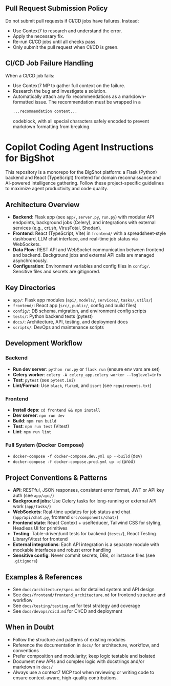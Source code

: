 ## Pull Request Submission Policy

Do not submit pull requests if CI/CD jobs have failures. Instead:
- Use Context7 to research and understand the error.
- Apply the necessary fix.
- Re-run CI/CD jobs until all checks pass.
- Only submit the pull request when CI/CD is green.
## CI/CD Job Failure Handling

When a CI/CD job fails:
- Use Context7 MP to gather full context on the failure.
- Research the bug and investigate a solution.
- Automatically attach any fix recommendations as a markdown-formatted issue. The recommendation must be wrapped in a
  ```markdown
  ...recommendation content...
  ```
  codeblock, with all special characters safely encoded to prevent markdown formatting from breaking.

# Copilot Coding Agent Instructions for BigShot

This repository is a monorepo for the BigShot platform: a Flask (Python) backend and React (TypeScript) frontend for domain reconnaissance and AI-powered intelligence gathering. Follow these project-specific guidelines to maximize agent productivity and code quality.

## Architecture Overview
- **Backend**: Flask app (see `app/`, `server.py`, `run.py`) with modular API endpoints, background jobs (Celery), and integrations with external services (e.g., crt.sh, VirusTotal, Shodan).
- **Frontend**: React (TypeScript, Vite) in `frontend/` with a spreadsheet-style dashboard, LLM chat interface, and real-time job status via WebSockets.
- **Data Flow**: REST API and WebSocket communication between frontend and backend. Background jobs and external API calls are managed asynchronously.
- **Configuration**: Environment variables and config files in `config/`. Sensitive files and secrets are gitignored.

## Key Directories
- `app/`: Flask app modules (`api/`, `models/`, `services/`, `tasks/`, `utils/`)
- `frontend/`: React app (`src/`, `public/`, config and build files)
- `config/`: DB schema, migration, and environment config scripts
- `tests/`: Python backend tests (pytest)
- `docs/`: Architecture, API, testing, and deployment docs
- `scripts/`: DevOps and maintenance scripts

## Development Workflow
### Backend
- **Run dev server**: `python run.py` or `flask run` (ensure env vars are set)
- **Celery worker**: `celery -A celery_app.celery worker --loglevel=info`
- **Test**: `pytest` (see `pytest.ini`)
- **Lint/Format**: Use `black`, `flake8`, and `isort` (see `requirements.txt`)

### Frontend
- **Install deps**: `cd frontend && npm install`
- **Dev server**: `npm run dev`
- **Build**: `npm run build`
- **Test**: `npm run test` (Vitest)
- **Lint**: `npm run lint`

### Full System (Docker Compose)
- `docker-compose -f docker-compose.dev.yml up --build` (dev)
- `docker-compose -f docker-compose.prod.yml up -d` (prod)

## Project Conventions & Patterns
- **API**: RESTful, JSON responses, consistent error format, JWT or API key auth (see `app/api/`)
- **Background jobs**: Use Celery tasks for long-running or external API work (`app/tasks/`)
- **WebSockets**: Real-time updates for job status and chat (`app/api/chat.py`, frontend `src/components/chat/`)
- **Frontend state**: React Context + useReducer, Tailwind CSS for styling, Headless UI for primitives
- **Testing**: Table-driven/unit tests for backend (`tests/`), React Testing Library/Vitest for frontend
- **External integrations**: Each API integration is a separate module with mockable interfaces and robust error handling
- **Sensitive config**: Never commit secrets, DBs, or instance files (see `.gitignore`)

## Examples & References
- See `docs/architecture/spec.md` for detailed system and API design
- See `docs/frontend/frontend_architecture.md` for frontend structure and workflow
- See `docs/testing/testing.md` for test strategy and coverage
- See `docs/devops/cicd.md` for CI/CD and deployment

## When in Doubt
- Follow the structure and patterns of existing modules
- Reference the documentation in `docs/` for architecture, workflow, and conventions
- Prefer composition and modularity; keep logic testable and isolated
- Document new APIs and complex logic with docstrings and/or markdown in `docs/`
- Always use a context7 MCP tool when reviewing or writing code to ensure context-aware, high-quality contributions.
